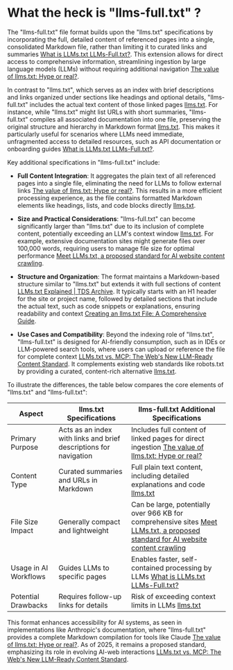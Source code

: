 # What the heck is "llms-full.txt" ?

The "llms-full.txt" file format builds upon the "llms.txt" specifications by incorporating the full, detailed content of referenced pages into a single, consolidated Markdown file, rather than limiting it to curated links and summaries [What is LLMs.txt LLMs-Full.txt?](https://journal.withdaydream.com/p/what-is-llms-txt-llms-full-txt). This extension allows for direct access to comprehensive information, streamlining ingestion by large language models (LLMs) without requiring additional navigation [The value of llms.txt: Hype or real?](https://mintlify.com/blog/the-value-of-llms-txt-hype-or-real).

In contrast to "llms.txt", which serves as an index with brief descriptions and links organized under sections like headings and optional details, "llms-full.txt" includes the actual text content of those linked pages [llms.txt](https://llmstxt.org/). For instance, while "llms.txt" might list URLs with short summaries, "llms-full.txt" compiles all associated documentation into one file, preserving the original structure and hierarchy in Markdown format [llms.txt](https://langchain-ai.github.io/langgraph/llms-txt-overview/). This makes it particularly useful for scenarios where LLMs need immediate, unfragmented access to detailed resources, such as API documentation or onboarding guides [What is LLMs.txt LLMs-Full.txt?](https://journal.withdaydream.com/p/what-is-llms-txt-llms-full-txt).

Key additional specifications in "llms-full.txt" include:

- **Full Content Integration**: It aggregates the plain text of all referenced pages into a single file, eliminating the need for LLMs to follow external links [The value of llms.txt: Hype or real?](https://mintlify.com/blog/the-value-of-llms-txt-hype-or-real). This results in a more efficient processing experience, as the file contains formatted Markdown elements like headings, lists, and code blocks directly [llms.txt](https://llmstxt.org/).

- **Size and Practical Considerations**: "llms-full.txt" can become significantly larger than "llms.txt" due to its inclusion of complete content, potentially exceeding an LLM's context window [llms.txt](https://langchain-ai.github.io/langgraph/llms-txt-overview/). For example, extensive documentation sites might generate files over 100,000 words, requiring users to manage file size for optimal performance [Meet LLMs.txt, a proposed standard for AI website content crawling](https://searchengineland.com/llms-txt-proposed-standard-453676).

- **Structure and Organization**: The format maintains a Markdown-based structure similar to "llms.txt" but extends it with full sections of content [LLMs.txt Explained | TDS Archive](https://medium.com/data-science/llms-txt-414d5121bcb3). It typically starts with an H1 header for the site or project name, followed by detailed sections that include the actual text, such as code snippets or explanations, ensuring readability and context [Creating an llms.txt File: A Comprehensive Guide](https://allabout.network/blogs/ddt/creating-an-llms-txt).

- **Use Cases and Compatibility**: Beyond the indexing role of "llms.txt", "llms-full.txt" is designed for AI-friendly consumption, such as in IDEs or LLM-powered search tools, where users can upload or reference the file for complete context [LLMs.txt vs. MCP: The Web's New LLM-Ready Content Standard](https://www.analyticsvidhya.com/blog/2025/03/llms-txt/). It complements existing web standards like robots.txt by providing a curated, content-rich alternative [llms.txt](https://llmstxt.org/).

To illustrate the differences, the table below compares the core elements of "llms.txt" and "llms-full.txt":

| Aspect                  | llms.txt Specifications                  | llms-full.txt Additional Specifications    |
|-------------------------|------------------------------------------|--------------------------------------------|
| Primary Purpose        | Acts as an index with links and brief descriptions for navigation | Includes full content of linked pages for direct ingestion [The value of llms.txt: Hype or real?](https://mintlify.com/blog/the-value-of-llms-txt-hype-or-real) |
| Content Type           | Curated summaries and URLs in Markdown  | Full plain text content, including detailed explanations and code [llms.txt](https://langchain-ai.github.io/langgraph/llms-txt-overview/) |
| File Size Impact       | Generally compact and lightweight       | Can be large, potentially over 966 KB for comprehensive sites [Meet LLMs.txt, a proposed standard for AI website content crawling](https://searchengineland.com/llms-txt-proposed-standard-453676) |
| Usage in AI Workflows  | Guides LLMs to specific pages           | Enables faster, self-contained processing by LLMs [What is LLMs.txt LLMs-Full.txt?](https://journal.withdaydream.com/p/what-is-llms-txt-llms-full-txt) |
| Potential Drawbacks    | Requires follow-up links for details    | Risk of exceeding context limits in LLMs [llms.txt](https://llmstxt.org/) |

This format enhances accessibility for AI systems, as seen in implementations like Anthropic's documentation, where "llms-full.txt" provides a complete Markdown compilation for tools like Claude [The value of llms.txt: Hype or real?](https://mintlify.com/blog/the-value-of-llms-txt-hype-or-real). As of 2025, it remains a proposed standard, emphasizing its role in evolving AI-web interactions [LLMs.txt vs. MCP: The Web's New LLM-Ready Content Standard](https://www.analyticsvidhya.com/blog/2025/03/llms-txt/).